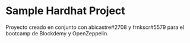 # Sample Hardhat Project

Proyecto creado en conjunto con abicastre#2708 y frnkscr#5579 para el bootcamp de Blockdemy y OpenZeppelin.
